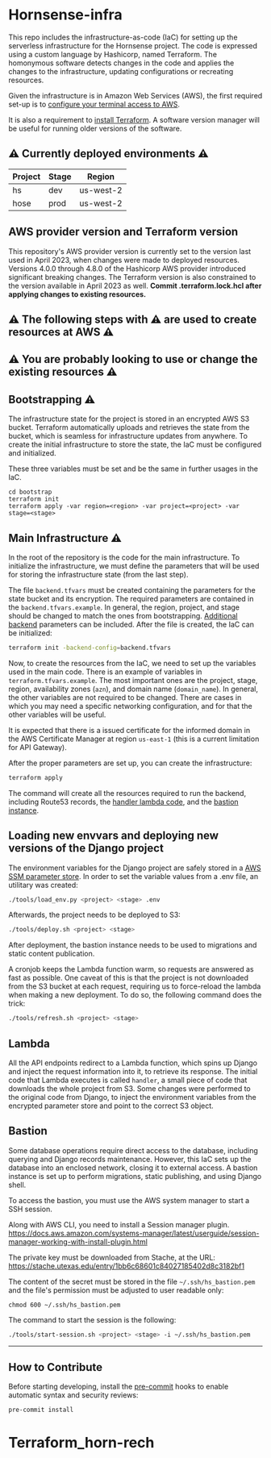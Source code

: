 # Hornsense-infra

This repo includes the infrastructure-as-code (IaC) for setting up the
serverless infrastructure for the Hornsense project. The code is expressed using
a custom language by Hashicorp, named Terraform. The homonymous software detects
changes in the code and applies the changes to the infrastructure, updating
configurations or recreating resources.

Given the infrastructure is in Amazon Web Services (AWS), the first required
set-up is to [configure your terminal access to AWS](https://docs.aws.amazon.com/cli/latest/userguide/install-cliv2.html). 

It is also a requirement to [install Terraform](https://learn.hashicorp.com/tutorials/terraform/install-cli). 
A software version manager will be useful for running older versions of the software.

## :warning: Currently deployed environments :warning:

| Project       | Stage         | Region    |
| ------------- | ------------- | --------- |
| hs            | dev           | us-west-2 |
| hose          | prod          | us-west-2 |

## AWS provider version and Terraform version
This repository's AWS provider version is currently set to the version last used
in April 2023, when changes were made to deployed resources. Versions 4.0.0 through
4.8.0 of the Hashicorp AWS provider introduced significant breaking changes. The
Terraform version is also constrained to the version available in April 2023 as 
well. **Commit .terraform.lock.hcl after applying changes to existing resources.** 

## :warning: The following steps with :warning: are used to create resources at AWS :warning:
## :warning: You are probably looking to use or change the existing resources :warning:

## Bootstrapping :warning:

The infrastructure state for the project is stored in an encrypted AWS S3 bucket.
Terraform automatically uploads and retrieves the state from the bucket, which is
seamless for infrastructure updates from anywhere. To create the initial
infrastructure to store the state, the IaC must be configured and initialized.

These three variables must be set and be the same in further usages in the IaC.

```
cd bootstrap
terraform init
terraform apply -var region=<region> -var project=<project> -var stage=<stage>
```

## Main Infrastructure :warning:

In the root of the repository is the code for the main infrastructure. To
initialize the infrastructure, we must define the parameters that will be used
for storing the infrastructure state (from the last step).

The file `backend.tfvars` must be created containing the parameters for the
state bucket and its encryption.
The required parameters are contained in the `backend.tfvars.example`.
In general, the region, project, and stage should be changed to match the ones
from bootstrapping. [Additional backend](https://www.terraform.io/docs/language/settings/backends/s3.html)
parameters can be included. After the file is created, the IaC can be
initialized:

```bash
terraform init -backend-config=backend.tfvars
```

Now, to create the resources from the IaC, we need to set up the variables used
in the main code. There is an example of variables in `terraform.tfvars.example`. 
The most important ones are the project, stage, region, availability zones
(`azn`), and domain name (`domain_name`). In general, the other variables are
not required to be changed. There are cases in which you may need a specific
networking configuration, and for that the other variables will be useful.

It is expected that there is a issued certificate for the informed domain in the
AWS Certificate Manager at region `us-east-1` (this is a current limitation for
API Gateway).

After the proper parameters are set up, you can create the infrastructure:

```bash
terraform apply
```

The command will create all the resources required to run the backend, including
Route53 records, the [handler lambda code](#lambda), and the [bastion instance](#bastion).

## Loading new envvars and deploying new versions of the Django project

The environment variables for the Django project are safely stored in a
[AWS SSM parameter store](https://docs.aws.amazon.com/systems-manager/latest/userguide/systems-manager-parameter-store.html).
In order to set the variable values from a .env file, an utilitary was created:

```bash
./tools/load_env.py <project> <stage> .env
```

Afterwards, the project needs to be deployed to S3:

```bash
./tools/deploy.sh <project> <stage>
```

After deployment, the bastion instance needs to be used to migrations and static
content publication.

A cronjob keeps the Lambda function warm, so requests are answered as fast as
possible.
One caveat of this is that the project is not downloaded from the S3 bucket at
each request, requiring us to force-reload the lambda when making a new
deployment.
To do so, the following command does the trick:


```bash
./tools/refresh.sh <project> <stage>
```

## Lambda

All the API endpoints redirect to a Lambda function, which spins up Django and
inject the request information into it, to retrieve its response.
The initial code that Lambda executes is called `handler`, a small piece of code
that downloads the whole project from S3.
Some changes were performed to the original code from Django, to inject the
environment variables from the encrypted parameter store and point to the
correct S3 object.

## Bastion

Some database operations require direct access to the database, including
querying and Django records maintenance. However, this IaC sets up the database
into an enclosed network, closing it to external access. A bastion instance is
set up to perform migrations, static publishing, and using Django shell.

To access the bastion, you must use the AWS system manager to start a SSH
session.

Along with AWS CLI, you need to install a Session manager plugin.
https://docs.aws.amazon.com/systems-manager/latest/userguide/session-manager-working-with-install-plugin.html

The private key must be downloaded from Stache, at the URL:
https://stache.utexas.edu/entry/1bb6c68601c84027185402d8c3182bf1

The content of the secret must be stored in the file `~/.ssh/hs_bastion.pem`
and the file's permission must be adjusted to user readable only:
```
chmod 600 ~/.ssh/hs_bastion.pem
```

The command to start the session is the following:

```bash
./tools/start-session.sh <project> <stage> -i ~/.ssh/hs_bastion.pem
```

---

## How to Contribute

Before starting developing, install the [pre-commit](https://pre-commit.com/)
hooks to enable automatic syntax and security reviews:

```bash
pre-commit install
```
# Terraform_horn-rech
